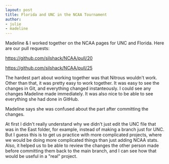 ```yaml
---
layout: post
title: Florida and UNC in the NCAA Tournament
author: 
- julie
- madeline
---
```


Madeline & I worked together on the NCAA pages for UNC and Florida. Here are our pull requests:

https://github.com/silshack/NCAA/pull/20

https://github.com/silshack/NCAA/pull/25

The hardest part about working together was that Nitrous wouldn't work. Other than that, it was pretty easy to work together. It was easy to see the changes in Git, and everything changed instanteously. I could see any changes Madeline made immediately. It was also nice to be able to see everything she had done in GitHub. 

Madeline says she was confused about the part after committing the changes. 

At first I didn't really understand why we didn't just edit the UNC file that was in the East folder, for example, instead of making a branch just for UNC. But I guess this is to get us practice with more complicated projects, where we would be doing more complicated things than just adding NCAA stats. Also, it helped us to be able to review the changes the other person made before committing them back to the main branch, and I can see how that would be useful in a "real" project. 
